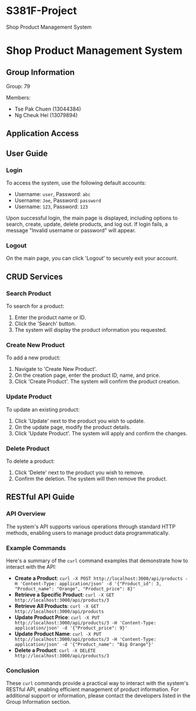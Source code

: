 # S381F-Project
Shop Product Management System


# Shop Product Management System

## Group Information
Group: 79

Members:
- Tse Pak Chuen (13044384)
- Ng Cheuk Hei (13079894)

## Application Access


## User Guide

### Login
To access the system, use the following default accounts:
- Username: `user`, Password: `abc`
- Username: `Joe`, Password: `password`
- Username: `123`, Password: `123`

Upon successful login, the main page is displayed, including options to search, create, update, delete products, and log out. If login fails, a message "Invalid username or password" will appear.

### Logout
On the main page, you can click 'Logout' to securely exit your account.

## CRUD Services

### Search Product
To search for a product:
1. Enter the product name or ID.
2. Click the 'Search' button.
3. The system will display the product information you requested.

### Create New Product
To add a new product:
1. Navigate to 'Create New Product'.
2. On the creation page, enter the product ID, name, and price.
3. Click 'Create Product'. The system will confirm the product creation.

### Update Product
To update an existing product:
1. Click 'Update' next to the product you wish to update.
2. On the update page, modify the product details.
3. Click 'Update Product'. The system will apply and confirm the changes.

### Delete Product
To delete a product:
1. Click 'Delete' next to the product you wish to remove.
2. Confirm the deletion. The system will then remove the product.

## RESTful API Guide

### API Overview
The system's API supports various operations through standard HTTP methods, enabling users to manage product data programmatically.

### Example Commands
Here's a summary of the `curl` command examples that demonstrate how to interact with the API:

- **Create a Product**: `curl -X POST http://localhost:3000/api/products -H 'Content-Type: application/json' -d '{"Product_id": 3, "Product_name": "Orange", "Product_price": 8}'`
- **Retrieve a Specific Product**: `curl -X GET http://localhost:3000/api/products/3`
- **Retrieve All Products**: `curl -X GET http://localhost:3000/api/products`
- **Update Product Price**: `curl -X PUT http://localhost:3000/api/products/3 -H 'Content-Type: application/json' -d '{"Product_price": 9}'`
- **Update Product Name**: `curl -X PUT http://localhost:3000/api/products/3 -H 'Content-Type: application/json' -d '{"Product_name": "Big Orange"}'`
- **Delete a Product**: `curl -X DELETE http://localhost:3000/api/products/3`

### Conclusion
These `curl` commands provide a practical way to interact with the system's RESTful API, enabling efficient management of product information. For additional support or information, please contact the developers listed in the Group Information section.
